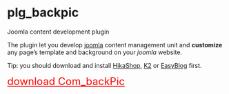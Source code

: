 # plg_backpic
Joomla content development plugin
<p class="p1" dir="ltr"><span class="s1">The plugin let you develop <a href="https://www.joomla.org/" rel="alternate">joomla</a> content management unit and <strong>customize</strong> any page’s template and background on your <em>joomla</em> website.</span></p>
<p class="p1" dir="ltr"><span class="s1">Tip: you should download and install <a href="http://hikashop.com/" rel="alternate">HikaShop</a>, <a href="http://www.joomlaworks.net/extensions/free/k2" rel="alternate">K2</a> or <a href="http://stackideas.com/easyblog" rel="alternate">EasyBlog</a> first.</span></p>
<p class="p1" dir="ltr"><span style="color: #ff0000; font-size: 18pt;"><a style="color: #ff0000;" href="https://github.com/shahryarjb/com_backpic" rel="alternate">download Com_backPic</a></span></p>
